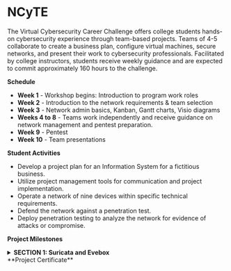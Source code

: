 # NCyTE

The Virtual Cybersecurity Career Challenge offers college students hands-on cybersecurity experience through team-based projects. Teams of 4-5 collaborate to create a business plan, configure virtual machines, secure networks, and present their work to cybersecurity professionals. Facilitated by college instructors, students receive weekly guidance and are expected to commit approximately 160 hours to the challenge.

**Schedule**
- **Week 1** - Workshop begins: Introduction to program work roles
- **Week 2** - Introduction to the network requirements & team selection
- **Week 3** - Network admin basics, Kanban, Gantt charts, Visio diagrams
- **Weeks 4 to 8** - Teams work independently and receive guidance on network management and pentest preparation.
- **Week 9** - Pentest
- **Week 10** - Team presentations

**Student Activities**
- Develop a project plan for an Information System for a fictitious business.
- Utilize project management tools for communication and project implementation.
- Operate a network of nine devices within specific technical requirements.
- Defend the network against a penetration test. 
- Deploy penetration testing to analyze the network for evidence of attacks or compromise.

**Project Milestones**
<details>
  <summary><b>SECTION 1: Suricata and Evebox</b></summary>

Section1:
1. Install Suricata.
   
</details>
**Project Certificate**
